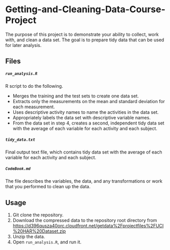 # Getting-and-Cleaning-Data-Course-Project
The purpose of this project is to demonstrate your ability to collect, work with, and clean a data set. The goal is to prepare tidy data that can be used for later analysis.

## Files
##### `run_analysis.R`
R script to do the following.
* Merges the training and the test sets to create one data set.
* Extracts only the measurements on the mean and standard deviation for each measurement.
* Uses descriptive activity names to name the activities in the data set.
* Appropriately labels the data set with descriptive variable names.
* From the data set in step 4, creates a second, independent tidy data set with the average of each variable for each activity and each subject.

##### `tidy_data.txt`
Final output text file, which contains tidy data set with the average of each variable for each activity and each subject.

##### `CodeBook.md`
The file describes the variables, the data, and any transformations or work that you performed to clean up the data.

## Usage
1. Git clone the repository.
2. Download the compressed data to the repository root directory from https://d396qusza40orc.cloudfront.net/getdata%2Fprojectfiles%2FUCI%20HAR%20Dataset.zip
3. Unzip the data.
4. Open `run_analysis.R`, and run it.
